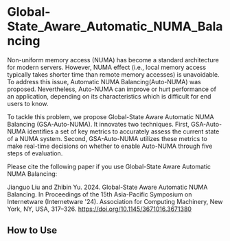 # Global-State_Aware_Automatic_NUMA_Balancing
Non-uniform memory access (NUMA) has become a standard architecture for modern servers. However, NUMA effect (i.e., local memory access typically takes shorter time than remote memory accesses) is unavoidable. To address this issue, Automatic NUMA Balancing(Auto-NUMA) was proposed. Nevertheless, Auto-NUMA can improve or hurt performance of an application, depending on its characteristics which is difficult for end users to know.

To tackle this problem, we propose Global-State Aware Automatic NUMA Balancing (GSA-Auto-NUMA). It innovates two techniques. First, GSA-Auto-NUMA identifies a set of key metrics to accurately assess the current state of a NUMA system. Second, GSA-Auto-NUMA utilizes these metrics to make real-time decisions on whether to enable Auto-NUMA through five steps of evaluation.

Please cite the following paper if you use Global-State Aware Automatic NUMA Balancing:

Jianguo Liu and Zhibin Yu. 2024. Global-State Aware Automatic NUMA Balancing. In Proceedings of the 15th Asia-Pacific Symposium on Internetware (Internetware '24). Association for Computing Machinery, New York, NY, USA, 317–326. https://doi.org/10.1145/3671016.3671380

## How to Use
